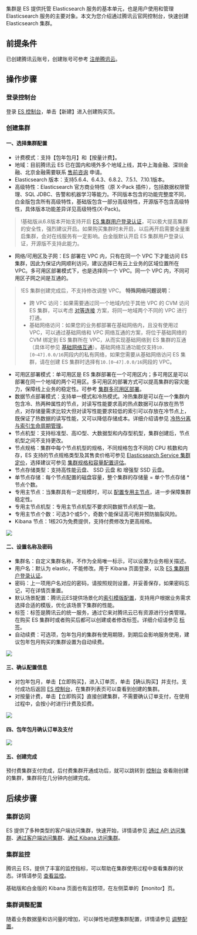 集群是 ES 提供托管 Elasticsearch 服务的基本单元，也是用户使用和管理 Elasticsearch 服务的主要对象。本文为您介绍通过腾讯云官网控制台，快速创建 Elasticsearch 集群。

## 前提条件
已创建腾讯云账号，创建账号可参考 [注册腾讯云](https://cloud.tencent.com/document/product/378/17985)。

## 操作步骤
### 登录控制台
登录 [ES 控制台](https://console.cloud.tencent.com/es)，单击【新建】进入创建购买页。

### 创建集群
#### 一、选择集群配置
- 计费模式：支持【包年包月】和【按量计费】。
- 地域：目前腾讯云 ES 已在国内和境外多个地域上线，其中上海金融、深圳金融、北京金融需要联系 [售前咨询](https://cloud.tencent.com/online-service?from=sales&source=PRESALE) 申请。
- Elasticsearch 版本：支持5.6.4、6.4.3、6.8.2、7.5.1、7.10.1版本。
- 高级特性：Elasticsearch 官方商业特性（原 X-Pack 插件），包括数据权限管理、SQL JDBC、告警和机器学习等能力。不同版本包含的功能完整度不同，白金版包含所有高级特性，基础版包含一部分高级特性，开源版不包含高级特性，具体版本功能差异详见高级特性(X-Pack)。
>!基础版从6.8版本开始支持开启 [ES 集群用户登录认证](https://cloud.tencent.com/document/product/845/42868)，可以极大提高集群的安全性，强烈建议开启。如果购买集群时未开启，以后再开启需要全量重启集群，会对在线服务有一定影响。白金版默认开启 ES 集群用户登录认证，开源版不支持此能力。
- 网络/可用区及子网：ES 部署在 VPC 内，只有在同一个 VPC 下才能访问 ES 集群，因此为保证内网顺利访问，建议选择已有云上业务的区域位置所在 VPC。多可用区部署模式下，也是选择同一个 VPC。同一个 VPC 内，不同可用区子网之间是互通的。
>!ES 集群创建完成后，不支持修改调整 VPC。
**特殊网络问题说明：**
> - 跨 VPC 访问：如果需要通过同一个地域内位于其他 VPC 的 CVM 访问 ES 集群，可以考虑 [对等连接](https://cloud.tencent.com/document/product/553/18827) 方案，将同一地域两个不同的 VPC 进行打通。
> - 基础网络访问：如果您的业务都部署在基础网络内，且没有使用过 VPC，可以通过基础网络和 VPC 网络互通的方案，将位于基础网络的 CVM 绑定到 ES 集群所在 VPC，从而实现基础网络到 ES 集群的互通（具体可参见 [基础网络互通](https://cloud.tencent.com/document/product/215/20083)）。基础网络互通功能仅支持`10.[0~47].0.0/16`网段内的私有网络，如果您需要从基础网络访问 ES 集群，请在创建 ES 集群时选择有`10.[0~47].0.0/16`网段的 VPC。
- 可用区部署模式：单可用区是 ES 集群部署在一个可用区内；多可用区是可以部署在同一个地域的两个可用区。多可用区的部署方式可以提高集群的容灾能力，保障线上业务的稳定性。可参考 [集群多可用区部署](https://cloud.tencent.com/document/product/845/35551)。
- 数据节点部署模式：支持单一模式和冷热模式。冷热集群是可以在一个集群内包含冷、热两种属性的节点，对读写性能要求高的热点数据可以存放在热节点，对存储量需求比较大但对读写性能要求较低的索引可以存放在冷节点上，既保证了热数据的读写性能，又可以降低存储成本。详细介绍请参见 [冷热分离与索引生命周期管理](https://cloud.tencent.com/document/product/845/41176)。
- 节点机型：支持标准型、高IO型、大数据型和内存型机型，集群创建后，节点机型之间不支持更改。
- 节点规格：集群中每个节点机型的规格，不同规格包含不同的 CPU 核数和内存，ES 支持的节点规格类型及其售卖价格可参见 [Elasticsearch Service 集群定价](https://cloud.tencent.com/document/product/845/18376)，选择建议可参见 [集群规格和容量配置评估](https://cloud.tencent.com/document/product/845/19551)。
- 节点存储类型：支持高性能云盘、 SSD 云盘 和 增强型 SSD 云盘。
- 单节点存储：每个节点配置的磁盘容量，整个集群的存储量 = 单个节点存储 * 节点个数。
- 专用主节点：当集群具有一定规模时，可以 [配置专用主节点](https://cloud.tencent.com/document/product/845/32086)，进一步保障集群稳定性。
- 专用主节点机型：专用主节点机型不要求同数据节点机型一致。
- 专用主节点个数：可选3个或5个，奇数个能保证高可用并预防脑裂风险。
- Kibana 节点：1核2G为免费提供，支持付费修改为更高规格。

![](https://main.qcloudimg.com/raw/5e24e3fcdf885468758d9407295fea4d.png)

#### 二、设置名称及密码
- 集群名：自定义集群名称，不作为全局唯一标示，可以设置为业务相关描述。
- 用户名：默认为 elastic，不能修改。用于 Kibana 页面登录，以及 [ES 集群用户登录认证](https://cloud.tencent.com/document/product/845/42868)。
- 密码：上一项用户名对应的密码，请按照规则设置，并妥善保存，如果密码忘记，可在详情页重置。
- 默认场景配置：腾讯云ES提供场景化的[索引模版配置](https://cloud.tencent.com/document/product/845/46983)，支持用户根据业务需求选择合适的模版，优化该场景下集群的性能。
- 标签：标签是腾讯云的统一服务，通过它来对腾讯云已有资源进行分类管理。在购买 ES 集群时或者购买后都可以创建或者修改标签。详细介绍请参见 [标签](https://cloud.tencent.com/document/product/651/13334)。
- 自动续费：可选项，包年包月的集群有使用期限，到期后会影响服务使用，建议包年包月购买的集群设置为自动续费。

![](https://main.qcloudimg.com/raw/31b273d9f0f0fc3b666297fe74ce6365.png)

#### 三、确认配置信息
- 对包年包月，单击【立即购买】，进入订单页，单击【确认购买】并支付。支付成功后返回 [ES 控制台](https://console.cloud.tencent.com/es)，在集群列表页可以查看到创建的集群。
- 对按量计费，单击【立即购买】直接创建集群，不需要确认订单支付，在使用过程中，会按小时进行计费及扣费。

![](https://main.qcloudimg.com/raw/19714af8c072e8f4bf095ac9cc552e2f.png)

#### 四、包年包月确认订单及支付
![](https://main.qcloudimg.com/raw/4da4e8bfeefe13ee7b2ae99d194a006a.png)

#### 五、创建完成
预付费集群支付完成，后付费集群开通成功后，就可以跳转到 [控制台](https://console.cloud.tencent.com/es) 查看刚创建的集群，集群将在几分钟内创建完成。

## 后续步骤
### 集群访问
ES 提供了多种类型的客户端访问集群，快速开始，详情请参见 [通过 API 访问集群](https://cloud.tencent.com/document/product/845/19540)、[通过客户端访问集群](https://cloud.tencent.com/document/product/845/19538)、[通过 Kibana 访问集群](https://cloud.tencent.com/document/product/845/19541)。

### 集群监控
腾讯云 ES，提供了丰富的监控指标，可以帮助在集群使用过程中查看集群的状态。详情请参见 [查看监控](https://cloud.tencent.com/document/product/845/16995)。

基础版和白金版的 Kibana 页面也有监控项，在左侧菜单的【monitor】页。

### 集群调整配置
随着业务数据量和访问量的增加，可以弹性地调整集群配置，详情请参见 [调整配置](https://cloud.tencent.com/document/product/845/32096)。
